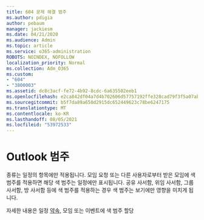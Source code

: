 ```yaml
---
title: 604 문제 해결 범주
ms.author: pdigia
author: pebaum
manager: jackiesm
ms.date: 04/21/2020
ms.audience: Admin
ms.topic: article
ms.service: o365-administration
ROBOTS: NOINDEX, NOFOLLOW
localization_priority: Normal
ms.collection: Adm_O365
ms.custom:
- "604"
- "3800003"
ms.assetid: dc8c3acf-fe72-4b92-8cdc-6a635502eeb1
ms.openlocfilehash: e2ca842df04a7d4b702606d57757192ffe328cad79f3f5a07abc450f8ff92288
ms.sourcegitcommit: b5f7da89a650d2915dc652449623c78be6247175
ms.translationtype: MT
ms.contentlocale: ko-KR
ms.lasthandoff: 08/05/2021
ms.locfileid: "53972533"
---
```

# <a name="outlook-categories"></a>Outlook 범주

종류는 일정의 항목에만 적용됩니다. 모임 요청 또는 다른 사용자로부터 받은 모임에 색 범주를 적용하면 해당 색 범주는 일정에만 표시됩니다.  공유 사서함, 위임 사서함, 그룹 사서함, 방 사서함 등에 색 범주를 적용하는 경우 색 범주는 보기에만 영향을 미치게 됩니다.

자세한 내용은 일정 [약속,](https://support.microsoft.com/office/750596d9-707d-4412-8c0e-7fdc0fc52527) 모임 또는 이벤트에 색 범주 할당

